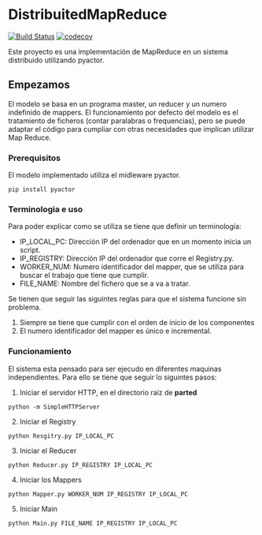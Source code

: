 # DistribuitedMapReduce
[![Build Status](https://travis-ci.com/OussamaElazizi/DistribuitedMapReduce.svg?token=xtsm6Ui1qLPWyjTcRFmx&branch=master)](https://travis-ci.com/OussamaElazizi/DistribuitedMapReduce)
[![codecov](https://codecov.io/gh/OussamaElazizi/DistribuitedMapReduce/branch/master/graph/badge.svg?token=SFNfd9sqPP)](https://codecov.io/gh/OussamaElazizi/DistribuitedMapReduce)

Este proyecto es una implementación de MapReduce en un sistema distribuido utilizando pyactor.

## Empezamos

El modelo se basa en un programa master, un reducer y un numero indefinido de mappers.
El funcionamiento por defecto del modelo es el tratamiento de ficheros (contar paralabras o frequencias),
pero se puede adaptar el código para cumpliar con otras necesidades que implican utilizar Map Reduce.


### Prerequisitos

El modelo implementado utiliza el midleware pyactor.

```
pip install pyactor
```
### Terminologia e uso

Para poder explicar como se utiliza se tiene que definir un terminología:

- IP_LOCAL_PC: Dirección IP del ordenador que en un momento inicia un script.
- IP_REGISTRY: Dirección IP del ordenador que corre el Registry.py.
- WORKER_NUM: Numero identificador del mapper, que se utiliza para buscar el trabajo que tiene que cumplir.
- FILE_NAME: Nombre del fichero que se a va a tratar.

Se tienen que seguir las siguintes reglas para que el sistema funcione sin problema.

1. Siempre se tiene que cumplir con el orden de inicio de los componentes
2. El numero identificador del mapper es único e incremental.

### Funcionamiento

El sistema esta pensado para ser ejecudo en diferentes maquinas independientes. Para ello se tiene que seguir
lo siguintes pasos:

1.  Iniciar el servidor HTTP, en el directorio raíz de **parted**

```
python -m SimpleHTTPServer
```

2.  Iniciar el Registry

```
python Resgitry.py IP_LOCAL_PC
```

3.  Iniciar el Reducer

```
python Reducer.py IP_REGISTRY IP_LOCAL_PC
```

4.  Iniciar los Mappers

```
python Mapper.py WORKER_NUM IP_REGISTRY IP_LOCAL_PC
```

5.  Iniciar Main

```
python Main.py FILE_NAME IP_REGISTRY IP_LOCAL_PC
```